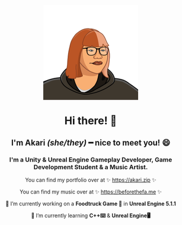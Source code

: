 <center>
<img src="akaLogo.png" style="display: block; margin-left: auto;  width: 50VW; max-width: 256px; margin-right: auto;">


# Hi there! 👋


## I'm Akari *(she/they)* ━ nice to meet you! 😄


### I'm a Unity & Unreal Engine Gameplay Developer, Game Development Student & a Music Artist.

You can find my portfolio over at ✨ https://akari.zip ✨

You can find my music over at ✨ https://beforethefa.me ✨

🔭 I’m currently working on a **Foodtruck Game 🚚** in **Unreal Engine 5.1.1**

🌱 I’m currently learning **C++⌨️** & **Unreal Engine🖥️**

</center>
